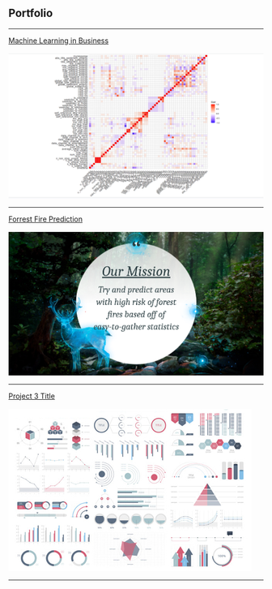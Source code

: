 ## Portfolio

---

[Machine Learning in Business](/pdf/FinalTeamProject-MachineLearning.pdf)
<br><br>
<img src="images/mlgraph.png?raw=true"/>

---
[Forrest Fire Prediction](/pdf/BIDAFinalPresentation.pdf)
<br><br>
<img src="images/Screenshot 2023-08-05 130550.png?raw=true"/>

---
[Project 3 Title](http://example.com/)
<br><br>
<img src="images/dummy_thumbnail.jpg?raw=true"/>

---
